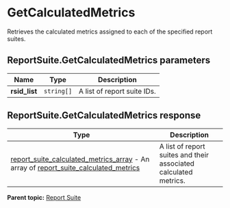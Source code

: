 # GetCalculatedMetrics

Retrieves the calculated metrics assigned to each of the specified report suites.

## ReportSuite.GetCalculatedMetrics parameters

|Name|Type|Description|
|----|----|-----------|
| **rsid_list** | `string[]` |A list of report suite IDs.|

## ReportSuite.GetCalculatedMetrics response

|Type|Description|
|----|-----------|
|  [report_suite_calculated_metrics_array](../../data_types/r_report_suite_calculated_metrics_array.md#) - An array of [report_suite_calculated_metrics](../../data_types/r_report_suite_calculated_metrics.md#) |A list of report suites and their associated calculated metrics.|

**Parent topic:** [Report Suite](../../methods/report_suite/r_methods_reportsuite.md)

